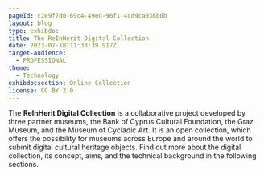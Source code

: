 ```yaml
---
pageId: c2e9f7d0-69c4-49ed-96f1-4cd9ca036b0b
layout: blog
type: exhibdoc
title: The ReInHerit Digital Collection
date: 2023-07-18T11:33:39.917Z
target-audience:
  - PROFESSIONAL
theme:
  - Technology
exhibdocsection: Online Collection
license: CC BY 2.0
---
```

The **ReInHerit Digital Collection** is a collaborative project developed by three partner museums, the Bank of Cyprus Cultural Foundation, the Graz Museum, and the Museum of Cycladic Art. It is an open collection, which offers the possibility for museums across Europe and around the world to submit digital cultural heritage objects. Find out more about the digital collection, its concept, aims, and the technical background in the following sections.